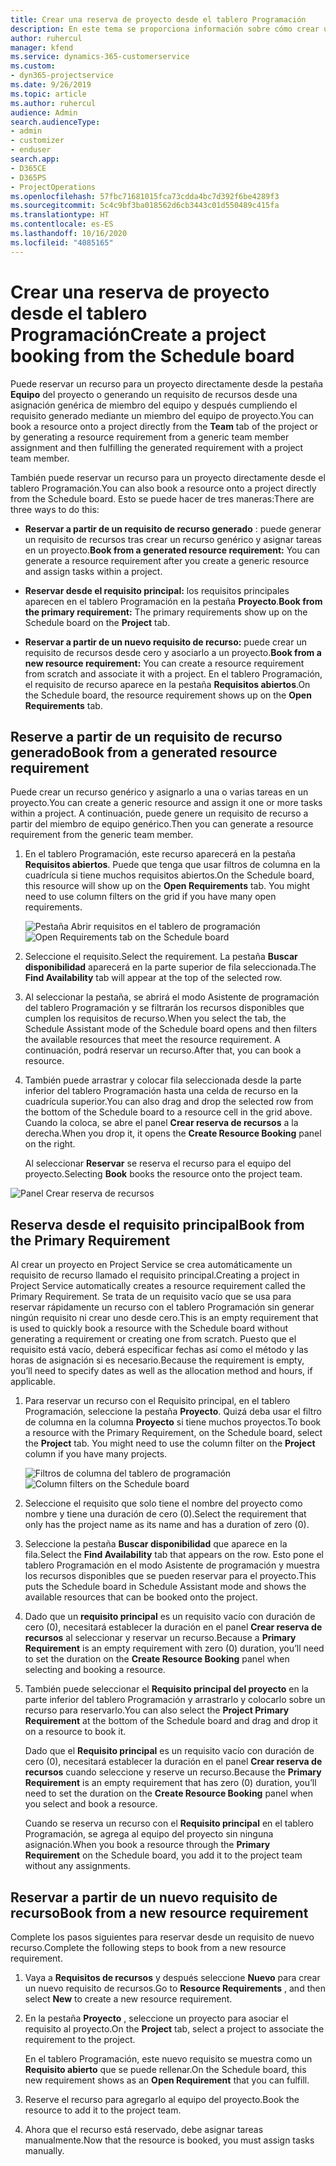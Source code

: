 ```yaml
---
title: Crear una reserva de proyecto desde el tablero Programación
description: En este tema se proporciona información sobre cómo crear una reserva de proyecto desde el tablero Programación.
author: ruhercul
manager: kfend
ms.service: dynamics-365-customerservice
ms.custom:
- dyn365-projectservice
ms.date: 9/26/2019
ms.topic: article
ms.author: ruhercul
audience: Admin
search.audienceType:
- admin
- customizer
- enduser
search.app:
- D365CE
- D365PS
- ProjectOperations
ms.openlocfilehash: 57fbc71681015fca73cdda4bc7d392f6be4289f3
ms.sourcegitcommit: 5c4c9bf3ba018562d6cb3443c01d550489c415fa
ms.translationtype: HT
ms.contentlocale: es-ES
ms.lasthandoff: 10/16/2020
ms.locfileid: "4085165"
---
```

# <a name="create-a-project-booking-from-the-schedule-board"></a><span data-ttu-id="d31c9-103">Crear una reserva de proyecto desde el tablero Programación</span><span class="sxs-lookup"><span data-stu-id="d31c9-103">Create a project booking from the Schedule board</span></span>

<span data-ttu-id="d31c9-104">Puede reservar un recurso para un proyecto directamente desde la pestaña **Equipo** del proyecto o generando un requisito de recursos desde una asignación genérica de miembro del equipo y después cumpliendo el requisito generado mediante un miembro del equipo de proyecto.</span><span class="sxs-lookup"><span data-stu-id="d31c9-104">You can book a resource onto a project directly from the **Team** tab of the project or by generating a resource requirement from a generic team member assignment and then fulfilling the generated requirement with a project team member.</span></span>

<span data-ttu-id="d31c9-105">También puede reservar un recurso para un proyecto directamente desde el tablero Programación.</span><span class="sxs-lookup"><span data-stu-id="d31c9-105">You can also book a resource onto a project directly from the Schedule board.</span></span> <span data-ttu-id="d31c9-106">Esto se puede hacer de tres maneras:</span><span class="sxs-lookup"><span data-stu-id="d31c9-106">There are three ways to do this:</span></span>

- <span data-ttu-id="d31c9-107">**Reservar a partir de un requisito de recurso generado** : puede generar un requisito de recursos tras crear un recurso genérico y asignar tareas en un proyecto.</span><span class="sxs-lookup"><span data-stu-id="d31c9-107">**Book from a generated resource requirement:** You can generate a resource requirement after you create a generic resource and assign tasks within a project.</span></span>

- <span data-ttu-id="d31c9-108">**Reservar desde el requisito principal:** los requisitos principales aparecen en el tablero Programación en la pestaña **Proyecto**.</span><span class="sxs-lookup"><span data-stu-id="d31c9-108">**Book from the primary requirement:** The primary requirements show up on the Schedule board on the **Project** tab.</span></span> 

- <span data-ttu-id="d31c9-109">**Reservar a partir de un nuevo requisito de recurso:** puede crear un requisito de recursos desde cero y asociarlo a un proyecto.</span><span class="sxs-lookup"><span data-stu-id="d31c9-109">**Book from a new resource requirement:** You can create a resource requirement from scratch and associate it with a project.</span></span> <span data-ttu-id="d31c9-110">En el tablero Programación, el requisito de recurso aparece en la pestaña **Requisitos abiertos**.</span><span class="sxs-lookup"><span data-stu-id="d31c9-110">On the Schedule board, the resource requirement shows up on the **Open Requirements** tab.</span></span>

## <a name="book-from-a-generated-resource-requirement"></a><span data-ttu-id="d31c9-111">Reserve a partir de un requisito de recurso generado</span><span class="sxs-lookup"><span data-stu-id="d31c9-111">Book from a generated resource requirement</span></span>

<span data-ttu-id="d31c9-112">Puede crear un recurso genérico y asignarlo a una o varias tareas en un proyecto.</span><span class="sxs-lookup"><span data-stu-id="d31c9-112">You can create a generic resource and assign it one or more tasks within a project.</span></span> <span data-ttu-id="d31c9-113">A continuación, puede genere un requisito de recurso a partir del miembro de equipo genérico.</span><span class="sxs-lookup"><span data-stu-id="d31c9-113">Then you can generate a resource requirement from the generic team member.</span></span> 

1.  <span data-ttu-id="d31c9-114">En el tablero Programación, este recurso aparecerá en la pestaña **Requisitos abiertos**. Puede que tenga que usar filtros de columna en la cuadrícula si tiene muchos requisitos abiertos.</span><span class="sxs-lookup"><span data-stu-id="d31c9-114">On the Schedule board, this resource will show up on the **Open Requirements** tab. You might need to use column filters on the grid if you have many open requirements.</span></span> 

    <span data-ttu-id="d31c9-115">![Pestaña Abrir requisitos en el tablero de programación](media/FAQ-Project-Booking-Schedule-Board-1.png "Captura de pantalla de la tabla de reservas y asignaciones")</span><span class="sxs-lookup"><span data-stu-id="d31c9-115">![Open Requirements tab on the Schedule board](media/FAQ-Project-Booking-Schedule-Board-1.png "Screenshot of bookings and assignments table")</span></span>

2. <span data-ttu-id="d31c9-116">Seleccione el requisito.</span><span class="sxs-lookup"><span data-stu-id="d31c9-116">Select the requirement.</span></span> <span data-ttu-id="d31c9-117">La pestaña **Buscar disponibilidad** aparecerá en la parte superior de fila seleccionada.</span><span class="sxs-lookup"><span data-stu-id="d31c9-117">The **Find Availability** tab will appear at the top of the selected row.</span></span>
 
3. <span data-ttu-id="d31c9-118">Al seleccionar la pestaña, se abrirá el modo Asistente de programación del tablero Programación y se filtrarán los recursos disponibles que cumplen los requisitos de recurso.</span><span class="sxs-lookup"><span data-stu-id="d31c9-118">When you select the tab, the Schedule Assistant mode of the Schedule board opens and then filters the available resources that meet the resource requirement.</span></span> <span data-ttu-id="d31c9-119">A continuación, podrá reservar un recurso.</span><span class="sxs-lookup"><span data-stu-id="d31c9-119">After that, you can book a resource.</span></span>

4. <span data-ttu-id="d31c9-120">También puede arrastrar y colocar fila seleccionada desde la parte inferior del tablero Programación hasta una celda de recurso en la cuadrícula superior.</span><span class="sxs-lookup"><span data-stu-id="d31c9-120">You can also drag and drop the selected row from the bottom of the Schedule board to a resource cell in the grid above.</span></span> <span data-ttu-id="d31c9-121">Cuando la coloca, se abre el panel **Crear reserva de recursos** a la derecha.</span><span class="sxs-lookup"><span data-stu-id="d31c9-121">When you drop it, it opens the **Create Resource Booking** panel on the right.</span></span>

    <span data-ttu-id="d31c9-122">Al seleccionar **Reservar** se reserva el recurso para el equipo del proyecto.</span><span class="sxs-lookup"><span data-stu-id="d31c9-122">Selecting **Book** books the resource onto the project team.</span></span>

![Panel Crear reserva de recursos](media/FAQ-Project-Booking-Schedule-Board-6.png "")
 

## <a name="book-from-the-primary-requirement"></a><span data-ttu-id="d31c9-124">Reserva desde el requisito principal</span><span class="sxs-lookup"><span data-stu-id="d31c9-124">Book from the Primary Requirement</span></span>

<span data-ttu-id="d31c9-125">Al crear un proyecto en Project Service se crea automáticamente un requisito de recurso llamado el requisito principal.</span><span class="sxs-lookup"><span data-stu-id="d31c9-125">Creating a project in Project Service automatically creates a resource requirement called the Primary Requirement.</span></span> <span data-ttu-id="d31c9-126">Se trata de un requisito vacío que se usa para reservar rápidamente un recurso con el tablero Programación sin generar ningún requisito ni crear uno desde cero.</span><span class="sxs-lookup"><span data-stu-id="d31c9-126">This is an empty requirement that is used to quickly book a resource with the Schedule board without generating a requirement or creating one from scratch.</span></span> <span data-ttu-id="d31c9-127">Puesto que el requisito está vacío, deberá especificar fechas así como el método y las horas de asignación si es necesario.</span><span class="sxs-lookup"><span data-stu-id="d31c9-127">Because the requirement is empty, you’ll need to specify dates as well as the allocation method and hours, if applicable.</span></span> 

1. <span data-ttu-id="d31c9-128">Para reservar un recurso con el Requisito principal, en el tablero Programación, seleccione la pestaña **Proyecto**. Quizá deba usar el filtro de columna en la columna **Proyecto** si tiene muchos proyectos.</span><span class="sxs-lookup"><span data-stu-id="d31c9-128">To book a resource with the Primary Requirement, on the Schedule board, select the **Project** tab. You might need to use the column filter on the **Project** column if you have many projects.</span></span>

   <span data-ttu-id="d31c9-129">![Filtros de columna del tablero de programación](media/FAQ-Project-Booking-Schedule-Board-2.png "Captura de pantalla de la tabla de reservas y asignaciones")</span><span class="sxs-lookup"><span data-stu-id="d31c9-129">![Column filters on the Schedule board](media/FAQ-Project-Booking-Schedule-Board-2.png "Screenshot of bookings and assignments table")</span></span>

2. <span data-ttu-id="d31c9-130">Seleccione el requisito que solo tiene el nombre del proyecto como nombre y tiene una duración de cero (0).</span><span class="sxs-lookup"><span data-stu-id="d31c9-130">Select the requirement that only has the project name as its name and has a duration of zero (0).</span></span>

3. <span data-ttu-id="d31c9-131">Seleccione la pestaña **Buscar disponibilidad** que aparece en la fila.</span><span class="sxs-lookup"><span data-stu-id="d31c9-131">Select the **Find Availability** tab that appears on the row.</span></span> <span data-ttu-id="d31c9-132">Esto pone el tablero Programación en el modo Asistente de programación y muestra los recursos disponibles que se pueden reservar para el proyecto.</span><span class="sxs-lookup"><span data-stu-id="d31c9-132">This puts the Schedule board in Schedule Assistant mode and shows the available resources that can be booked onto the project.</span></span>

4. <span data-ttu-id="d31c9-133">Dado que un **requisito principal** es un requisito vacío con duración de cero (0), necesitará establecer la duración en el panel **Crear reserva de recursos** al seleccionar y reservar un recurso.</span><span class="sxs-lookup"><span data-stu-id="d31c9-133">Because a **Primary Requirement** is an empty requirement with zero (0) duration, you’ll need to set the duration on the **Create Resource Booking** panel when selecting and booking a resource.</span></span>

5. <span data-ttu-id="d31c9-134">También puede seleccionar el **Requisito principal del proyecto** en la parte inferior del tablero Programación y arrastrarlo y colocarlo sobre un recurso para reservarlo.</span><span class="sxs-lookup"><span data-stu-id="d31c9-134">You can also select the **Project Primary Requirement** at the bottom of the Schedule board and drag and drop it on a resource to book it.</span></span>
 
    <span data-ttu-id="d31c9-135">Dado que el **Requisito principal** es un requisito vacío con duración de cero (0), necesitará establecer la duración en el panel **Crear reserva de recursos** cuando seleccione y reserve un recurso.</span><span class="sxs-lookup"><span data-stu-id="d31c9-135">Because the **Primary Requirement** is an empty requirement that has zero (0) duration, you’ll need to set the duration on the **Create Resource Booking** panel when you select and book a resource.</span></span>
 
    <span data-ttu-id="d31c9-136">Cuando se reserva un recurso con el **Requisito principal** en el tablero Programación, se agrega al equipo del proyecto sin ninguna asignación.</span><span class="sxs-lookup"><span data-stu-id="d31c9-136">When you book a resource through the **Primary Requirement** on the Schedule board, you add it to the project team without any assignments.</span></span>
 
## <a name="book-from-a-new-resource-requirement"></a><span data-ttu-id="d31c9-137">Reservar a partir de un nuevo requisito de recurso</span><span class="sxs-lookup"><span data-stu-id="d31c9-137">Book from a new resource requirement</span></span>
<span data-ttu-id="d31c9-138">Complete los pasos siguientes para reservar desde un requisito de nuevo recurso.</span><span class="sxs-lookup"><span data-stu-id="d31c9-138">Complete the following steps to book from a new resource requirement.</span></span> 

1. <span data-ttu-id="d31c9-139">Vaya a **Requisitos de recursos** y después seleccione **Nuevo** para crear un nuevo requisito de recursos.</span><span class="sxs-lookup"><span data-stu-id="d31c9-139">Go to **Resource Requirements** , and then select **New** to create a new resource requirement.</span></span>

2. <span data-ttu-id="d31c9-140">En la pestaña **Proyecto** , seleccione un proyecto para asociar el requisito al proyecto.</span><span class="sxs-lookup"><span data-stu-id="d31c9-140">On the **Project** tab, select a project to associate the requirement to the project.</span></span>
 
    <span data-ttu-id="d31c9-141">En el tablero Programación, este nuevo requisito se muestra como un **Requisito abierto** que se puede rellenar.</span><span class="sxs-lookup"><span data-stu-id="d31c9-141">On the Schedule board, this new requirement shows as an **Open Requirement** that you can fulfill.</span></span>

3. <span data-ttu-id="d31c9-142">Reserve el recurso para agregarlo al equipo del proyecto.</span><span class="sxs-lookup"><span data-stu-id="d31c9-142">Book the resource to add it to the project team.</span></span>

4. <span data-ttu-id="d31c9-143">Ahora que el recurso está reservado, debe asignar tareas manualmente.</span><span class="sxs-lookup"><span data-stu-id="d31c9-143">Now that the resource is booked, you must assign tasks manually.</span></span>

